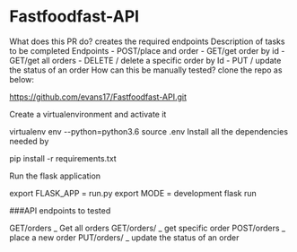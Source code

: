 # Fastfoodfast-API
What does this PR do?
creates the required endpoints
Description of tasks to be completed
Endpoints
        - POST/place and order
        - GET/get order by id
        - GET/get all orders
        - DELETE / delete a specific order by Id
        - PUT / update the status of an order
How can this be manually tested?
clone the repo as below:

https://github.com/evans17/Fastfoodfast-API.git

Create a virtualenvironment and activate it

virtualenv env --python=python3.6
source .env
Install all the dependencies needed by

pip install -r requirements.txt

Run the flask application

export FLASK_APP = run.py
export MODE = development
flask run 

###API endpoints to  tested


GET/orders _ Get all orders
GET/orders/<orderId> _ get  specific order
POST/orders _ place a new  order
PUT/orders/<orderId> _ update the status of an order


